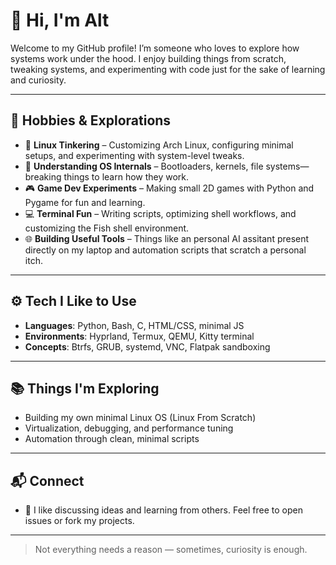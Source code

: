 # 👋 Hi, I'm Alt

Welcome to my GitHub profile! I’m someone who loves to explore how systems work under the hood. I enjoy building things from scratch, tweaking systems, and experimenting with code just for the sake of learning and curiosity.

---

## 🧩 Hobbies & Explorations

- 🐧 **Linux Tinkering** – Customizing Arch Linux, configuring minimal setups, and experimenting with system-level tweaks.
- 🧠 **Understanding OS Internals** – Bootloaders, kernels, file systems—breaking things to learn how they work.
- 🎮 **Game Dev Experiments** – Making small 2D games with Python and Pygame for fun and learning.
- 💻 **Terminal Fun** – Writing scripts, optimizing shell workflows, and customizing the Fish shell environment.
- 🌐 **Building Useful Tools** – Things like an personal AI assitant present directly on my laptop and automation scripts that scratch a personal itch.

---

## ⚙️ Tech I Like to Use

- **Languages**: Python, Bash, C, HTML/CSS, minimal JS
- **Environments**: Hyprland, Termux, QEMU, Kitty terminal
- **Concepts**: Btrfs, GRUB, systemd, VNC, Flatpak sandboxing

---

## 📚 Things I'm Exploring

- Building my own minimal Linux OS (Linux From Scratch)
- Virtualization, debugging, and performance tuning
- Automation through clean, minimal scripts

---

## 📬 Connect

- 💬 I like discussing ideas and learning from others. Feel free to open issues or fork my projects.

---

> Not everything needs a reason — sometimes, curiosity is enough.
